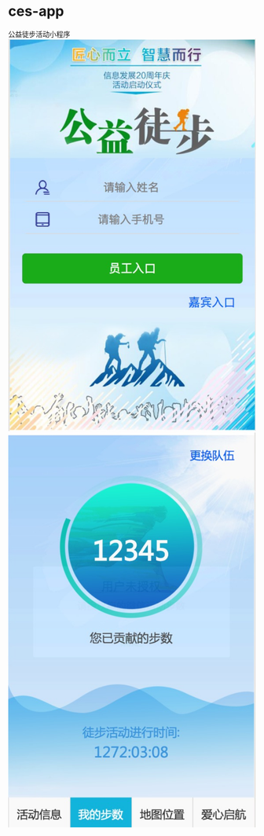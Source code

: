 # ces-app
公益徒步活动小程序
<br/>
![登录页面](https://github.com/wuxiaoming090803/ces-app/raw/master/imag/login.png)
<br/>
![步数统计页面](https://github.com/wuxiaoming090803/ces-app/raw/master/imag/hiking.png)
<br/>
